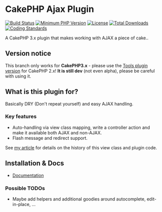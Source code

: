 # CakePHP Ajax Plugin
[![Build Status](https://api.travis-ci.org/dereuromark/cakephp-ajax.png)](https://travis-ci.org/dereuromark/cakephp-ajax)
[![Minimum PHP Version](http://img.shields.io/badge/php-%3E%3D%205.4-8892BF.svg)](https://php.net/)
[![License](https://poser.pugx.org/dereuromark/cakephp-ajax/license.png)](https://packagist.org/packages/dereuromark/cakephp-ajax)
[![Total Downloads](https://poser.pugx.org/dereuromark/cakephp-ajax/d/total.png)](https://packagist.org/packages/dereuromark/cakephp-ajax)
[![Coding Standards](https://img.shields.io/badge/cs-PSR--2--R-yellow.svg)](https://github.com/php-fig-rectified/fig-rectified-standards)

A CakePHP 3.x plugin that makes working with AJAX a piece of cake..

## Version notice

This branch only works for **CakePHP3.x** - please use the [Tools plugin version](https://github.com/dereuromark/cakephp-tools/blob/master/View/RssView.php) for CakePHP 2.x!
**It is still dev** (not even alpha), please be careful with using it.


## What is this plugin for?
Basically DRY (Don't repeat yourself) and easy AJAX handling.

### Key features
- Auto-handling via view class mapping, write a controller action and make it available both AJAX and non-AJAX.
- Flash message and redirect support.

See [my article](http://www.dereuromark.de/2014/01/09/ajax-and-cakephp/) for details on the history of this view class and plugin code.

## Installation & Docs

- [Documentation](docs/README.md)

### Possible TODOs

* Maybe add helpers and additional goodies around autocomplete, edit-in-place, ...

